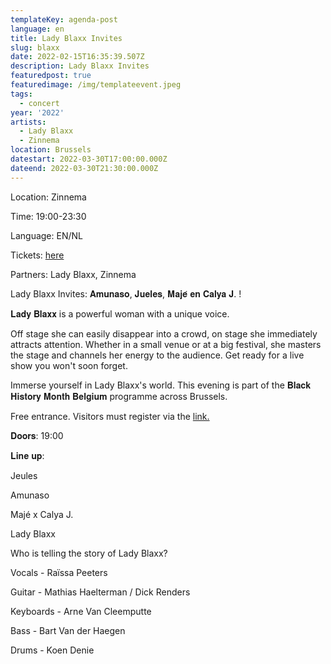```yaml
---
templateKey: agenda-post
language: en
title: Lady Blaxx Invites
slug: blaxx
date: 2022-02-15T16:35:39.507Z
description: Lady Blaxx Invites
featuredpost: true
featuredimage: /img/templateevent.jpeg
tags:
  - concert
year: '2022'
artists:
  - Lady Blaxx
  - Zinnema
location: Brussels
datestart: 2022-03-30T17:00:00.000Z
dateend: 2022-03-30T21:30:00.000Z
---
```

Location: Zinnema

Time: 19:00-23:30

Language: EN/NL

Tickets: [here](https://www.eventbrite.be/e/lady-blaxx-invites-tickets-293152154987)

Partners: Lady Blaxx, Zinnema

Lady Blaxx Invites: 𝐀𝐦𝐮𝐧𝐚𝐬𝐨, 𝐉𝐮𝐞𝐥𝐞𝐬, 𝐌𝐚𝐣𝐞́ 𝐞𝐧 𝐂𝐚𝐥𝐲𝐚 𝐉. !

𝐋𝐚𝐝𝐲 𝐁𝐥𝐚𝐱𝐱 is a powerful woman with a unique voice.

Off stage she can easily disappear into a crowd, on stage she immediately attracts attention. Whether in a small venue or at a big festival, she masters the stage and channels her energy to the audience. Get ready for a live show you won't soon forget. 

Immerse yourself in Lady Blaxx's world. This evening is part of the 𝐁𝐥𝐚𝐜𝐤 𝐇𝐢𝐬𝐭𝐨𝐫𝐲 𝐌𝐨𝐧𝐭𝐡 𝐁𝐞𝐥𝐠𝐢𝐮𝐦 programme across Brussels.

Free entrance. Visitors must register via the [link.](https://www.eventbrite.be/e/lady-blaxx-invites-tickets-293152154987)

𝐃𝐨𝐨𝐫𝐬: 19:00

𝐋𝐢𝐧𝐞 𝐮𝐩:

Jeules

Amunaso

Majé x Calya J.

Lady Blaxx



Who is telling the story of Lady Blaxx?

Vocals - Raïssa Peeters

Guitar - Mathias Haelterman / Dick Renders

Keyboards - Arne Van Cleemputte

Bass - Bart Van der Haegen

Drums - Koen Denie
